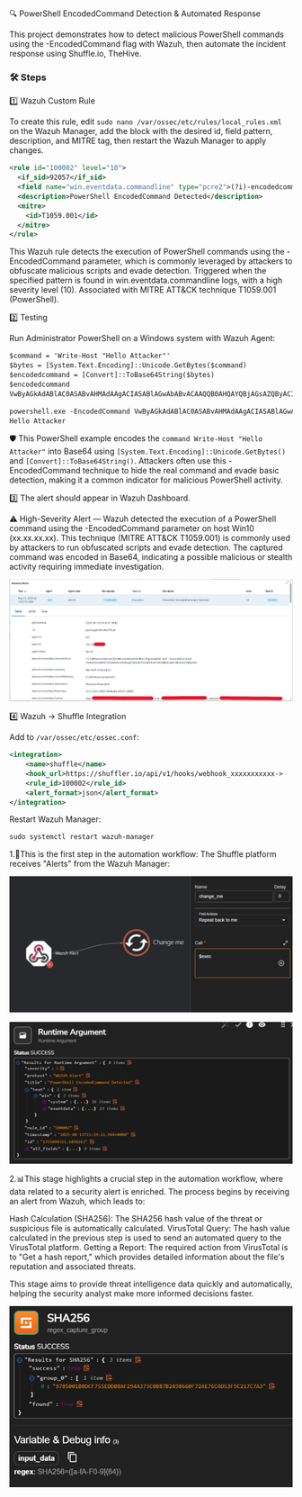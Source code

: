 🔍 PowerShell EncodedCommand Detection & Automated Response

This project demonstrates how to detect malicious PowerShell commands using the -EncodedCommand flag with Wazuh, then automate the incident response using Shuffle.io, TheHive.

### 🛠 Steps

1️⃣ Wazuh Custom Rule 

To create this rule, edit ```sudo nano
/var/ossec/etc/rules/local_rules.xml```
 on the Wazuh Manager, add the <rule> block with the desired id, field pattern, description, and MITRE tag, then restart the Wazuh Manager to apply changes.


```xml
<rule id="100002" level="10">
  <if_sid>92057</if_sid>
  <field name="win.eventdata.commandline" type="pcre2">(?i)-encodedcommand</field>
  <description>PowerShell EncodedCommand Detected</description>
  <mitre>
    <id>T1059.001</id>
  </mitre>
</rule>
```

This Wazuh rule detects the execution of PowerShell commands using the -EncodedCommand parameter, which is commonly leveraged by attackers to obfuscate malicious scripts and evade detection. Triggered when the specified pattern is found in win.eventdata.commandline logs, with a high severity level (10). Associated with MITRE ATT&CK technique T1059.001 (PowerShell).

2️⃣ Testing

Run Administrator PowerShell on a Windows system with Wazuh Agent:

```xml
$command = 'Write-Host "Hello Attacker"'
$bytes = [System.Text.Encoding]::Unicode.GetBytes($command)
$encodedcommand = [Convert]::ToBase64String($bytes)
$encodedcommand
VwByAGkAdABlAC0ASABvAHMAdAAgACIASABlAGwAbABvACAAQQB0AHQAYQBjAGsAZQByACIA
```
```xml
powershell.exe -EncodedCommand VwByAGkAdABlAC0ASABvAHMAdAAgACIASABlAGwAbABvACAAQQB0AHQAYQBjAGsAZQByACIA
Hello Attacker
```

🛡️ This PowerShell example encodes the ```command Write-Host "Hello Attacker"``` into Base64 using ```[System.Text.Encoding]::Unicode.GetBytes()``` and ```[Convert]::ToBase64String()```. Attackers often use this -EncodedCommand technique to hide the real command and evade basic detection, making it a common indicator for malicious PowerShell activity.


3️⃣ The alert should appear in Wazuh Dashboard.

⚠️ High-Severity Alert — Wazuh detected the execution of a PowerShell command using the -EncodedCommand parameter on host Win10 (xx.xx.xx.xx). This technique (MITRE ATT&CK T1059.001) is commonly used by attackers to run obfuscated scripts and evade detection. The captured command was encoded in Base64, indicating a possible malicious or stealth activity requiring immediate investigation.


![SOC Automation Diagram](image/Wazuh-alert.PNG)

4️⃣ Wazuh → Shuffle Integration

Add to ```/var/ossec/etc/ossec.conf```:

```xml
<integration>
    <name>shuffle</name>
    <hook_url>https://shuffler.io/api/v1/hooks/webhook_xxxxxxxxxxx->
    <rule_id>100002</rule_id>
    <alert_format>json</alert_format>
</integration>
```
Restart Wazuh Manager:
```xml
sudo systemctl restart wazuh-manager
```


1.🔄This is the first step in the automation workflow: The Shuffle platform receives "Alerts" from the Wazuh Manager:

![SOC Automation Diagram](image/1.shuffler.PNG)

![SOC Automation Diagram](image/2.shuffler.PNG)

2.📊This stage highlights a crucial step in the automation workflow, where data related to a security alert is enriched. The process begins by receiving an alert from Wazuh, which leads to:

Hash Calculation (SHA256): The SHA256 hash value of the threat or suspicious file is automatically calculated.
VirusTotal Query: The hash value calculated in the previous step is used to send an automated query to the VirusTotal platform.
Getting a Report: The required action from VirusTotal is to "Get a hash report," which provides detailed information about the file's reputation and associated threats.

This stage aims to provide threat intelligence data quickly and automatically, helping the security analyst make more informed decisions faster.

![SOC Automation Diagram](image/4.shuffler.PNG)

